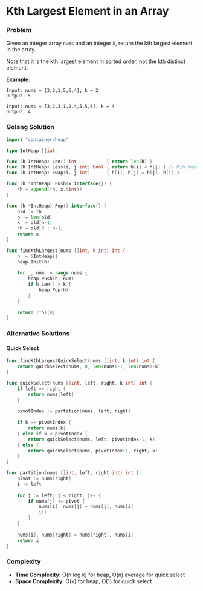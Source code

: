 # Kth Largest Element in an Array

### Problem
Given an integer array `nums` and an integer `k`, return the kth largest element in the array.

Note that it is the kth largest element in sorted order, not the kth distinct element.

**Example:**
```
Input: nums = [3,2,1,5,6,4], k = 2
Output: 5

Input: nums = [3,2,3,1,2,4,5,5,6], k = 4
Output: 4
```

### Golang Solution

```go
import "container/heap"

type IntHeap []int

func (h IntHeap) Len() int           { return len(h) }
func (h IntHeap) Less(i, j int) bool { return h[i] < h[j] } // Min heap
func (h IntHeap) Swap(i, j int)      { h[i], h[j] = h[j], h[i] }

func (h *IntHeap) Push(x interface{}) {
    *h = append(*h, x.(int))
}

func (h *IntHeap) Pop() interface{} {
    old := *h
    n := len(old)
    x := old[n-1]
    *h = old[0 : n-1]
    return x
}

func findKthLargest(nums []int, k int) int {
    h := &IntHeap{}
    heap.Init(h)
    
    for _, num := range nums {
        heap.Push(h, num)
        if h.Len() > k {
            heap.Pop(h)
        }
    }
    
    return (*h)[0]
}
```

### Alternative Solutions

#### **Quick Select**
```go
func findKthLargestQuickSelect(nums []int, k int) int {
    return quickSelect(nums, 0, len(nums)-1, len(nums)-k)
}

func quickSelect(nums []int, left, right, k int) int {
    if left == right {
        return nums[left]
    }
    
    pivotIndex := partition(nums, left, right)
    
    if k == pivotIndex {
        return nums[k]
    } else if k < pivotIndex {
        return quickSelect(nums, left, pivotIndex-1, k)
    } else {
        return quickSelect(nums, pivotIndex+1, right, k)
    }
}

func partition(nums []int, left, right int) int {
    pivot := nums[right]
    i := left
    
    for j := left; j < right; j++ {
        if nums[j] <= pivot {
            nums[i], nums[j] = nums[j], nums[i]
            i++
        }
    }
    
    nums[i], nums[right] = nums[right], nums[i]
    return i
}
```

### Complexity
- **Time Complexity:** O(n log k) for heap, O(n) average for quick select
- **Space Complexity:** O(k) for heap, O(1) for quick select
